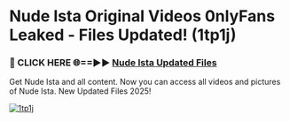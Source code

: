 # Nude Ista Original Videos 0nlyFans Leaked - Files Updated! (1tp1j)

<h3>🔴 CLICK HERE 🌐==►► <a href="https://tinyurl.com/5h6xmrr3" rel="nofollow">Nude Ista Updated Files</a></h3>

Get Nude Ista and all content. Now you can access all videos and pictures of Nude Ista. New Updated Files 2025!

[![1tp1j](https://i.imgur.com/KVD873Z.gif)](https://tinyurl.com/5h6xmrr3)
